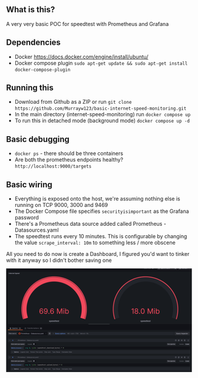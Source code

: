 ## What is this?

A very very basic POC for speedtest with Prometheus and Grafana

## Dependencies
- Docker https://docs.docker.com/engine/install/ubuntu/
- Docker compose plugin `sudo apt-get update && sudo apt-get install docker-compose-plugin`

## Running this
- Download from Github as a ZIP or run `git clone https://github.com/Murrayw123/basic-internet-speed-monitoring.git`
- In the main directory (internet-speed-monitoring) run `docker compose up`
- To run this in detached mode (background mode) `docker compose up -d`

## Basic debugging
- `docker ps` - there should be three containers
- Are both the prometheus endpoints healthy? `http://localhost:9000/targets`

## Basic wiring
- Everything is exposed onto the host, we're assuming nothing else is running on TCP 9000, 3000 and 9469
- The Docker Compose file specifies `securityisimportant` as the Grafana password
- There's a Prometheus data source added called Prometheus - Datasources.yaml
- The speedtest runs every 10 minutes. This is configurable by changing the value `scrape_interval: 10m` to something less / more obscene

All you need to do now is create a Dashboard, I figured you'd want to tinker with it anyway so I didn't bother saving one

![img.png](img.png)